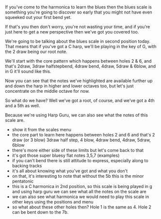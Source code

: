 If you've come to the harmonica to learn the blues then the blues scale is something you're going to discover so early that you might not have even squeeked out your first bend yet.

If that's you then don't worry, you're not wasting your time, and if you're just here to get a new perspective then we've got you covered too.

We're going to be talking about the blues scale in second position today. That means that if you've got a C harp, we'll be playing in the key of G, with the 2 draw being our root note.

We'll start with the core pattern which happens between holes 2 & 6, and that's 2draw, 3draw halfstepbend, 4draw bend, 4draw, 5draw & 6blow, and in G it'll sound like this.

Now you can see that the notes we've highlighted are available further up and down the harp in higher and lower octaves too, but let's just concentrate on the middle octave for now.

So what do we have? Well we've got a root, of course, and we've got a 4th and a 5th as well. 

Because we're using Harp Guru, we can also see what the notes of this scale are.




- show it from the scales menu
- the core part to learn here happens between holes 2 and 6 and that's 2 draw (or 3 blow) 3draw half step, 4 blow, 4draw bend, 4draw, 5draw, 6blow
- there's more either side of these limits but let's come back to that
- it's got those super bluesy flat notes 3,5,7 (examples)
- if you can't bend there is still attitude to express, especially along to backing tracks
- it's all about knowing what you've got and what you don't
- on that, it's interesting to note that without the 5b this is the minor pentatonic
- this is a C harmonica in 2nd position, so this scale is being played in g and using harp guru we can see what all the notes on the scale are
- we can also see what harmonica we would need to play this scale in other keys using the positions and menu
- so what about these other holes then? Hole 1 is the same as 4. Hole 2 can be bent down to the 7b.
